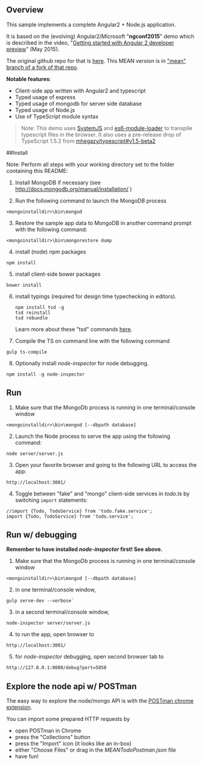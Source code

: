## Overview 

This sample implements a complete Angular2 + Node.js application.

It is based on the (evolving) Angular2/Microsoft "**ngconf2015**" demo which is described in the video,
"[Getting started with Angular 2 developer preview](https://www.youtube.com/watch?v=HmWm21cCAXM)" (May 2015).

The original github repo for that is [here](https://github.com/Microsoft/ngconf2015demo).
This MEAN version is in 
["mean" branch of a fork of that repo](https://github.com/wardbell/ngconf2015demo/tree/mean).

**Notable features**:
- Client-side app written with Angular2 and typescript
- Typed usage of express
- Typed usage of mongodb for server side database
- Typed usage of Node.js 
- Use of TypeScript module syntax 

> Note: This demo uses [SystemJS](https://github.com/systemjs/systemjs) and 
[es6-module-loader](https://github.com/ModuleLoader/es6-module-loader) to 
transpile typescript files in the browser. 
It also uses a pre-release drop of TypeScript 1.5.2 from 
[mhegazy/typescript#v1.5-beta2](https://github.com/mhegazy/typescript#v1.5-beta2)

##Install

Note: Perform all steps with your working directory set to the folder containing this README:

1. Install MongoDB if necessary (see http://docs.mongodb.org/manual/installation/ )

2. Run the following command to launch the MongoDB process
```
<mongoinstalldir>\bin\mongod
```

3. Restore the sample app data to MongoDB in another command prompt with the following command:
```
<mongoinstalldir>\bin\mongorestore dump
```
	
4. install (node) npm packages
```
npm install
```

5. install client-side bower packages
```
bower install
```

6. install typings (required for design time typechecking in editors). 

    ```
    npm install tsd -g
    tsd reinstall
    tsd rebundle
    ``` 
    Learn more about these "tsd" commands [here](https://github.com/DefinitelyTyped/tsd).
    
7. Compile the TS on command line with the following command
```
gulp ts-compile
```

8. Optionally install *node-inspector* for node debugging.
```
npm install -g node-inspector 
```

## Run 

1. Make sure that the MongoDb process is running in one terminal/console window
```
<mongoinstalldir>\bin\mongod [--dbpath database]
```

2. Launch the Node process to serve the app using the following command:
```
node server/server.js
```

3. Open your favorite browser and going to the following URL to access the app:
```
http://localhost:3001/
```

4. Toggle between "fake" and "mongo" client-side services in *todo.ts* by switching `import` statements: 
```
//import {Todo, TodoService} from 'todo.fake.service';
import {Todo, TodoService} from 'todo.service';
````

## Run w/ debugging 

**Remember to have installed *node-inspector* first! See above.** 

1. Make sure that the MongoDb process is running in one terminal/console window
```
<mongoinstalldir>\bin\mongod [--dbpath database]
```

2. in one terminal/console window, 
```
gulp serve-dev --verbose`
```

3. in a second terminal/console window, 
```
node-inspector server/server.js
```

4. to run the app, open browser to 
```
http://localhost:3001/
``` 

5. for *node-inspector* debugging, open second browser tab to 
```
http://127.0.0.1:8080/debug?port=5858
``` 

## Explore the node api w/ POSTman

The easy way to explore the node/mongo API is 
with the [POSTman chrome extension](https://chrome.google.com/webstore/detail/postman-rest-client/fdmmgilgnpjigdojojpjoooidkmcomcm?hl=en).

You can import some prepared HTTP requests by
* open POSTman in Chrome
* press the "Collections" button
* press the "Import" icon (it looks like an in-box)
* either "Choose Files" or drag in the *MEANTodoPostman.json* file
* have fun!
